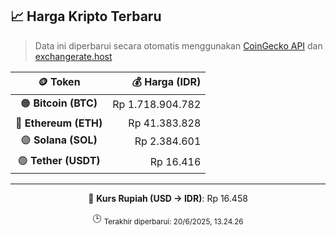 

<!-- HARGA_KRIPTO -->
## 📈 Harga Kripto Terbaru

> Data ini diperbarui secara otomatis menggunakan [CoinGecko API](https://www.coingecko.com/) dan [exchangerate.host](https://exchangerate.host/)

<div align="center">

| 🪙 Token | 💰 Harga (IDR) |
|:------:|---------------:|
| 🟠 **Bitcoin (BTC)**   | Rp 1.718.904.782 |
| 🔵 **Ethereum (ETH)**  | Rp 41.383.828 |
| 🟣 **Solana (SOL)**    | Rp 2.384.601 |
| 🟢 **Tether (USDT)**   | Rp 16.416 |

---

💱 **Kurs Rupiah (USD → IDR)**: Rp 16.458

🕒 <sub>Terakhir diperbarui: 20/6/2025, 13.24.26</sub>

</div>
<!-- /HARGA_KRIPTO -->